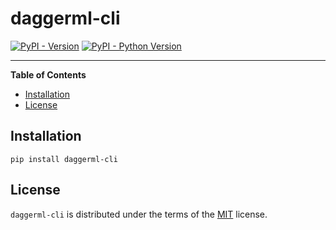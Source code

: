 # daggerml-cli

[![PyPI - Version](https://img.shields.io/pypi/v/daggerml-cli.svg)](https://pypi.org/project/daggerml-cli)
[![PyPI - Python Version](https://img.shields.io/pypi/pyversions/daggerml-cli.svg)](https://pypi.org/project/daggerml-cli)

-----

**Table of Contents**

- [Installation](#installation)
- [License](#license)

## Installation

```console
pip install daggerml-cli
```

## License

`daggerml-cli` is distributed under the terms of the [MIT](https://spdx.org/licenses/MIT.html) license.
